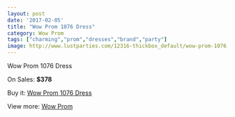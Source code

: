 ```yaml
---
layout: post
date: '2017-02-05'
title: "Wow Prom 1076 Dress"
category: Wow Prom
tags: ["charming","prom","dresses","brand","party"]
image: http://www.lustparties.com/12316-thickbox_default/wow-prom-1076-dress.jpg
---
```

Wow Prom 1076 Dress

On Sales: **$378**
<a href="https://www.lustparties.com/en/wow-prom/4487-wow-prom-1076-dress.html"><amp-img layout="responsive" width="600" height="600" src="//www.lustparties.com/12316-thickbox_default/wow-prom-1076-dress.jpg" alt="Wow Prom 1076 Dress 0" /></a>
<a href="https://www.lustparties.com/en/wow-prom/4487-wow-prom-1076-dress.html"><amp-img layout="responsive" width="600" height="600" src="//www.lustparties.com/12317-thickbox_default/wow-prom-1076-dress.jpg" alt="Wow Prom 1076 Dress 1" /></a>

Buy it: [Wow Prom 1076 Dress](https://www.lustparties.com/en/wow-prom/4487-wow-prom-1076-dress.html "Wow Prom 1076 Dress")

View more: [Wow Prom](https://www.lustparties.com/en/24-wow-prom "Wow Prom")